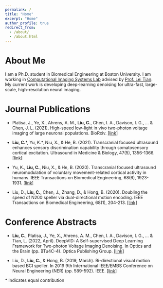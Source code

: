 ```yaml
---
permalink: /
title: "Home"
excerpt: "Home"
author_profile: true
redirect_from: 
  - /about/
  - /about.html
---
```


# About Me

I am a Ph.D. student in Biomedical Engineering at Boston University. I am working in [Computational Imaging Systems Lab](https://sites.bu.edu/tianlab/) advised by [Prof. Lei Tian](https://sites.bu.edu/tianlab/people/lei-tian/). My current work is developing deep-learning denoising for ultra-fast, large-scale, high-resolution neural imaging. 

# Journal Publications

* Platisa, J., Ye, X., Ahrens, A. M., **Liu, C.**, Chen, I. A., Davison, I. G., ... & Chen, J. L. (2021). High-speed low-light in vivo two-photon voltage imaging of large neuronal populations. BioRxiv. 
[[link]](https://www.biorxiv.org/content/10.1101/2021.12.07.471668v1)

* **Liu, C.**\*, Yu, K.\*, Niu, X., & He, B. (2021). Transcranial focused ultrasound enhances sensory discrimination capability through somatosensory cortical excitation. Ultrasound in Medicine & Biology, 47(5), 1356-1366.
[[link]](https://www.sciencedirect.com/science/article/pii/S0301562921000508)

* Yu, K., **Liu, C.**, Niu, X., & He, B. (2020). Transcranial focused ultrasound neuromodulation of voluntary movement-related cortical activity in humans. IEEE Transactions on Biomedical Engineering, 68(6), 1923-1931.
[[link]](https://ieeexplore.ieee.org/abstract/document/9226094)

* Liu, D., **Liu, C.**, Chen, J., Zhang, D., & Hong, B. (2020). Doubling the speed of N200 speller via dual-directional motion encoding. IEEE Transactions on Biomedical Engineering, 68(1), 204-213.
[[link]](https://ieeexplore.ieee.org/abstract/document/9127797)

# Conference Abstracts

*	**Liu, C.**, Platisa, J., Ye, X., Ahrens, A. M., Chen, I. A., Davison, I. G., ... & Tian, L. (2022, April). DeepVID: A Self-supervised Deep Learning Framework for Two-photon Voltage Imaging Denoising. In Optics and the Brain (pp. BTu4C-4). Optica Publishing Group.
[[link]](https://opg.optica.org/abstract.cfm?uri=BRAIN-2022-BTu4C.4)

*	Liu, D., **Liu, C.**, & Hong, B. (2019, March). Bi-directional visual motion based BCI speller. In 2019 9th International IEEE/EMBS Conference on Neural Engineering (NER) (pp. 589-592). IEEE.
[[link]](https://ieeexplore.ieee.org/abstract/document/8717075)

\* Indicates equal contribution
